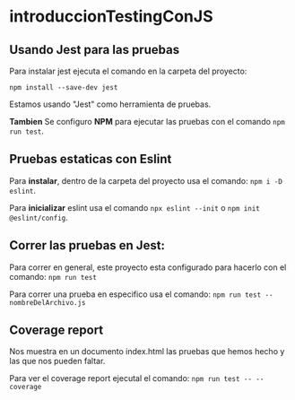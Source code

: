 # introduccionTestingConJS

## Usando Jest para las pruebas

Para instalar jest ejecuta el comando en la carpeta del proyecto:

`npm install --save-dev jest`

Estamos usando "Jest" como herramienta de pruebas.

**Tambien** Se configuro **NPM** para ejecutar las pruebas con el comando `npm run test`.


## Pruebas estaticas con Eslint

Para **instalar**, dentro de la carpeta del proyecto usa el comando: `npm i -D eslint`.

Para **inicializar** eslint usa el comando `npx eslint --init` o `npm init @eslint/config`.


## Correr las pruebas en Jest:

Para correr en general, este proyecto esta configurado para hacerlo con el comando:
`npm run test`

Para correr una prueba en especifico usa el comando:
`npm run test -- nombreDelArchivo.js`


## Coverage report

Nos muestra en un documento index.html las pruebas que hemos hecho y las que nos pueden faltar.

Para ver el coverage report ejecutal el comando: `npm run test -- --coverage`

